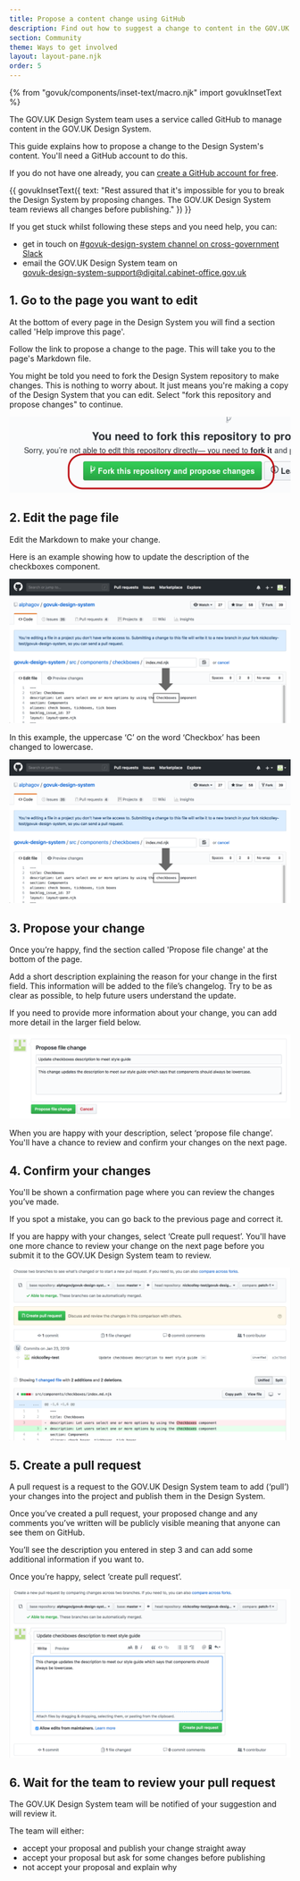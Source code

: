 ```yaml
---
title: Propose a content change using GitHub
description: Find out how to suggest a change to content in the GOV.UK Design System using GitHub
section: Community
theme: Ways to get involved
layout: layout-pane.njk
order: 5
---
```


{% from "govuk/components/inset-text/macro.njk" import govukInsetText %}

The GOV.UK Design System team uses a service called GitHub to manage content in the GOV.UK Design System.

This guide explains how to propose a change to the Design System's content. You'll need a GitHub account to do this.

If you do not have one already, you can [create a GitHub account for free](https://github.com/).

{{ govukInsetText({
  text: "Rest assured that it's impossible for you to break the Design System by proposing changes. The GOV.UK Design System team reviews all changes before publishing."
}) }}

If you get stuck whilst following these steps and you need help, you can:

- get in touch on [#govuk-design-system channel on cross-government Slack](https://ukgovernmentdigital.slack.com/app_redirect?channel=govuk-design-system)
- email the GOV.UK Design System team on <br><govuk-design-system-support@digital.cabinet-office.gov.uk>

## 1. Go to the page you want to edit

At the bottom of every page in the Design System you will find a section called 'Help improve this page'.

Follow the link to propose a change to the page. This will take you to the page's Markdown file.

You might be told you need to fork the Design System repository to make changes. This is nothing to worry about. It just means you're making a copy of the Design System that you can edit. Select "fork this repository and propose changes" to continue.

![](fork-this-repo.png)

## 2. Edit the page file

Edit the Markdown to make your change.

Here is an example showing how to update the description of the checkboxes component.

![The checkboxes description in the file in GitHub with an uppercase C in the word checkboxes](checkboxes-uppercase.png)

In this example, the uppercase ‘C’ on the word ‘Checkbox’ has been changed to lowercase.

![The checkboxes description in the file in GitHub after the C in the word checkboxes has been changed to lowercase](checkboxes-lowercase.png)

## 3. Propose your change

Once you’re happy, find the section called 'Propose file change' at the bottom of the page.

Add a short description explaining the reason for your change in the first field. This information will be added to the file’s changelog. Try to be as clear as possible, to help future users understand the update.

If you need to provide more information about your change, you can add more detail in the larger field below.

![Propose file change view in GitHub. There is a summary of the change and a longer description beneath it. There are 2 buttons, one with the option to propose the change and one to cancel it.](propose-file-change.png)

When you are happy with your description, select ‘propose file change’. You'll have a chance to review and confirm your changes on the next page.

## 4. Confirm your changes

You'll be shown a confirmation page where you can review the changes you’ve made.

If you spot a mistake, you can go back to the previous page and correct it.

If you are happy with your changes, select ‘Create pull request’. You'll have one more chance to review your change on the next page before you submit it to the GOV.UK Design System team to review.

![Create pull request view in GitHub showing a before and after view of the file you have changed and a button labelled create pull request.](create-pull-request-first-view-github.png)

## 5. Create a pull request

A pull request is a request to the GOV.UK Design System team to add (‘pull’) your changes into the project and publish them in the Design System.

Once you’ve created a pull request, your proposed change and any comments you’ve written will be publicly visible meaning that anyone can see them on GitHub.

You’ll see the description you entered in step 3 and can add some additional information if you want to.

Once you’re happy, select ‘create pull request’.

![Create pull request view in GitHub. It is pre-filled with the summary and the description from the previous propose change view. There is a button to create a pull request.](create-pull-request-view-github.png)

## 6. Wait for the team to review your pull request

The GOV.UK Design System team will be notified of your suggestion and will review it.

The team will either:

- accept your proposal and publish your change straight away
- accept your proposal but ask for some changes before publishing
- not accept your proposal and explain why
